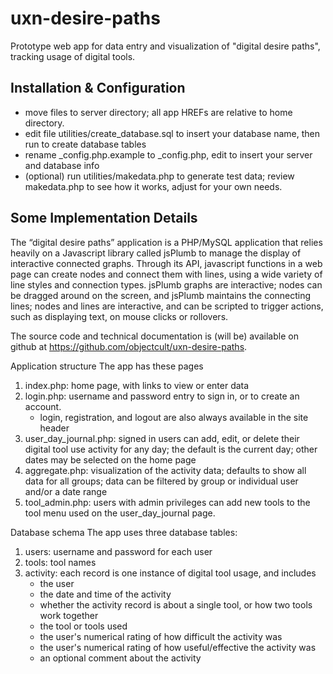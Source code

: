 uxn-desire-paths
================

Prototype web app for data entry and visualization of "digital desire paths", tracking usage of digital tools.


Installation & Configuration
----------------------------
* move files to server directory; all app HREFs are relative to home directory.
* edit file utilities/create_database.sql to insert your database name, then run to create database tables
* rename _config.php.example to _config.php, edit to insert your server and database info
* (optional) run utilities/makedata.php to generate test data;  review makedata.php to see how it works, adjust for your own needs.

Some Implementation Details
----------------------------

The “digital desire paths” application is a PHP/MySQL application that relies heavily on a Javascript library called jsPlumb to manage the display of interactive connected graphs.  Through its API, javascript functions in a web page can create nodes and connect them with lines, using a wide variety of line styles and connection types.   jsPlumb graphs are interactive; nodes can be dragged around on the screen, and jsPlumb maintains the connecting lines; nodes and lines are interactive, and can be scripted to trigger actions, such as displaying text, on mouse clicks or rollovers.

The source code and technical documentation is (will be) available on github at https://github.com/objectcult/uxn-desire-paths.

Application structure
The app has these pages
1. index.php:  home page, with links to view or enter data
2. login.php: username and password entry to sign in, or to create an account.
	- login, registration, and logout are also always available in the site header
3. user_day_journal.php: signed in users can add, edit, or delete their digital tool use activity for any day; the default is the current day; other dates may be selected on the home page
4. aggregate.php: visualization of the activity data; defaults to show all data for all groups; data can be filtered by group or individual user and/or a date range
5. tool_admin.php: users with admin privileges can add new tools to the tool menu used on the user_day_journal page.


Database schema
The app uses three database tables:
1. users: username  and password for each user
2. tools:  tool names
3. activity: each record is one instance of digital tool usage, and includes
	- the user
	- the date and time of the activity
	- whether the activity record is about a single tool, or how two tools work together
	- the tool or tools used
	- the user's numerical rating of how difficult the activity was
	- the user's numerical rating of how useful/effective the activity was
	- an optional comment about the activity
